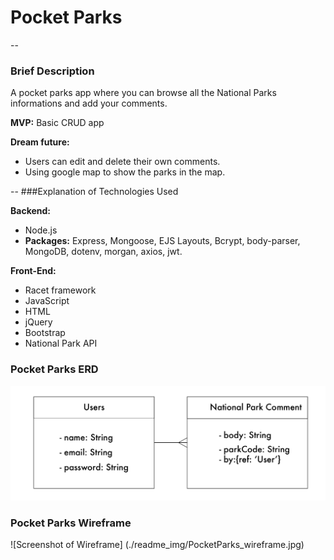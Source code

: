 # Pocket Parks

--
### Brief Description

A pocket parks app where you can browse all the National Parks informations and add your comments.

**MVP:**
Basic CRUD app

**Dream future:**
* Users can edit and delete their own comments.
* Using google map to show the parks in the map.
 

--
###Explanation of Technologies Used

**Backend:**

* Node.js
* **Packages:** Express, Mongoose, EJS Layouts, Bcrypt, body-parser, MongoDB, dotenv, morgan, axios, jwt.

**Front-End:** 

* Racet framework
* JavaScript
* HTML
* jQuery
* Bootstrap
* National Park API

### Pocket Parks ERD

![Screenshot of ERD](./readme_img/PocketParks_ERD.jpg)

### Pocket Parks Wireframe

![Screenshot of Wireframe] (./readme_img/PocketParks_wireframe.jpg)

